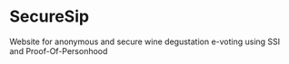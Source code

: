 # SecureSip
Website for anonymous and secure wine degustation e-voting using SSI and Proof-Of-Personhood
